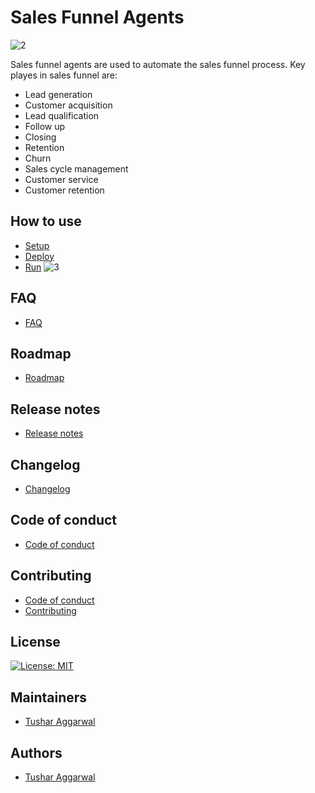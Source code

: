# Sales Funnel Agents
![2](https://github.com/tushar2704/Sales-Funnel-Agents/assets/66141195/64844144-22b9-44aa-9d92-7689b15e0152)

Sales funnel agents are used to automate the sales funnel process.
Key playes in sales funnel are:
- Lead generation
- Customer acquisition
- Lead qualification
- Follow up
- Closing
- Retention
- Churn
- Sales cycle management
- Customer service
- Customer retention

## How to use
- [Setup](./setup.md)
- [Deploy](./deploy.md)
- [Run](./run.md)
![3](https://github.com/tushar2704/Sales-Funnel-Agents/assets/66141195/d4ea8393-eda0-4a68-90f6-1ccfa0eb63a3)

## FAQ
- [FAQ](./FAQ.md)

## Roadmap
- [Roadmap](./ROADMAP.md)

## Release notes
- [Release notes](./RELEASE_NOTES.md)

## Changelog
- [Changelog](./CHANGELOG.md)

## Code of conduct
- [Code of conduct](./CODE_OF_CONDUCT.md)


## Contributing
- [Code of conduct](./CODE_OF_CONDUCT.md)
- [Contributing](./CONTRIBUTING.md)

## License

[![License: MIT](https://img.shields.io/badge/License-MIT-green.svg)](https://opensource.org/licenses/MIT)

## Maintainers
- [Tushar Aggarwal](https://github.com/tushar2704)

## Authors
- [Tushar Aggarwal](https://github.com/tushar2704)


